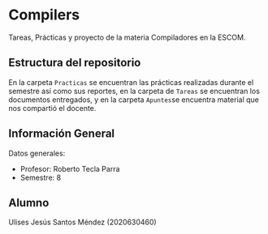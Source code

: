 # Compilers
Tareas, Prácticas y proyecto de la materia Compiladores en la ESCOM.
## Estructura del repositorio
En la carpeta `Practicas` se encuentran las prácticas realizadas durante el semestre así como sus reportes, en la carpeta de `Tareas` se encuentran los documentos entregados, y en la carpeta `Apuntes`se encuentra material que nos compartió el docente.
## Información General
Datos generales:
- Profesor: Roberto Tecla Parra
- Semestre: 8
## Alumno
Ulises Jesús Santos Méndez (2020630460)
